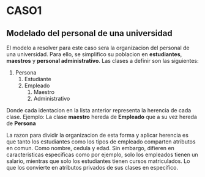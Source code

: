 # CASO1
## Modelado del personal de una universidad

El modelo a resolver para este caso sera la organizacion del personal de una universidad. Para ello, se simplifico su poblacion en **estudiantes**, **maestros** y **personal administrativo**. Las clases a definir son las siguientes:

1. Persona
    1. Estudiante
    2. Empleado
        1. Maestro
        2. Administrativo

Donde cada identacion en la lista anterior representa la herencia de cada clase. Ejemplo: La clase **maestro** hereda de **Empleado** que a su vez hereda de **Persona**

La razon para dividir la organizacion de esta forma y aplicar herencia es que tanto los estudiantes como los tipos de empleado comparten atributos en comun. Como nombre, cedula y edad. Sin embargo, difieren en caracteristicas especificas como por ejemplo, solo los empleados tienen un salario, mientras que solo los estudiantes tienen cursos matriculados. Lo que los convierte en atributos privados de sus clases en especifico.